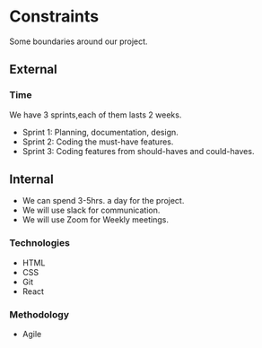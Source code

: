 # Constraints

Some boundaries around our project.

## External

### Time

We have 3 sprints,each of them lasts 2 weeks.

- Sprint 1: Planning, documentation, design.
- Sprint 2: Coding the must-have features.
- Sprint 3: Coding features from should-haves and could-haves.

## Internal

- We can spend 3-5hrs. a day for the project.
- We will use slack for communication.
- We will use Zoom for Weekly meetings.

### Technologies

- HTML
- CSS
- Git
- React

### Methodology

- Agile